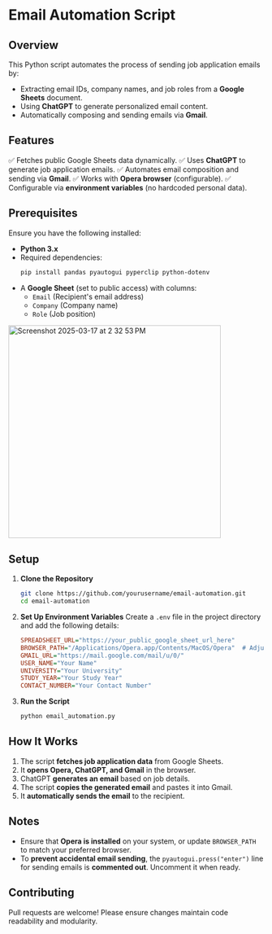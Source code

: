# Email Automation Script

## Overview
This Python script automates the process of sending job application emails by:
- Extracting email IDs, company names, and job roles from a **Google Sheets** document.
- Using **ChatGPT** to generate personalized email content.
- Automatically composing and sending emails via **Gmail**.

## Features
✅ Fetches public Google Sheets data dynamically.
✅ Uses **ChatGPT** to generate job application emails.
✅ Automates email composition and sending via **Gmail**.
✅ Works with **Opera browser** (configurable).
✅ Configurable via **environment variables** (no hardcoded personal data).

## Prerequisites
Ensure you have the following installed:
- **Python 3.x**
- Required dependencies:
  ```bash
  pip install pandas pyautogui pyperclip python-dotenv
  ```
- A **Google Sheet** (set to public access) with columns:
  - `Email` (Recipient's email address)
  - `Company` (Company name)
  - `Role` (Job position)
<img width="418" alt="Screenshot 2025-03-17 at 2 32 53 PM" src="https://github.com/user-attachments/assets/d8e6802b-83f9-4392-8664-300e7fd514bf" />

## Setup
1. **Clone the Repository**
   ```bash
   git clone https://github.com/yourusername/email-automation.git
   cd email-automation
   ```

2. **Set Up Environment Variables**
   Create a `.env` file in the project directory and add the following details:
   ```ini
   SPREADSHEET_URL="https://your_public_google_sheet_url_here"
   BROWSER_PATH="/Applications/Opera.app/Contents/MacOS/Opera"  # Adjust for Windows/Linux
   GMAIL_URL="https://mail.google.com/mail/u/0/"
   USER_NAME="Your Name"
   UNIVERSITY="Your University"
   STUDY_YEAR="Your Study Year"
   CONTACT_NUMBER="Your Contact Number"
   ```

3. **Run the Script**
   ```bash
   python email_automation.py
   ```

## How It Works
1. The script **fetches job application data** from Google Sheets.
2. It **opens Opera, ChatGPT, and Gmail** in the browser.
3. ChatGPT **generates an email** based on job details.
4. The script **copies the generated email** and pastes it into Gmail.
5. It **automatically sends the email** to the recipient.

## Notes
- Ensure that **Opera is installed** on your system, or update `BROWSER_PATH` to match your preferred browser.
- To **prevent accidental email sending**, the `pyautogui.press("enter")` line for sending emails is **commented out**. Uncomment it when ready.

## Contributing
Pull requests are welcome! Please ensure changes maintain code readability and modularity.

